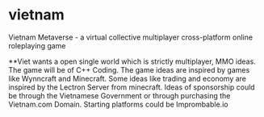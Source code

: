 # vietnam
Vietnam Metaverse - a virtual collective multiplayer cross-platform online roleplaying game

**Viet wants a open single world which is strictly multiplayer, MMO ideas.
The game will be of C++ Coding.
The game ideas are inspired by games like Wynncraft and Minecraft.
Some ideas like trading and economy are inspired by the Lectron Server from minecraft.
Ideas of sponsorship could be through the Vietnamese Government or through purchasing the Vietnam.com Domain.
Starting platforms could be Imprombable.io

